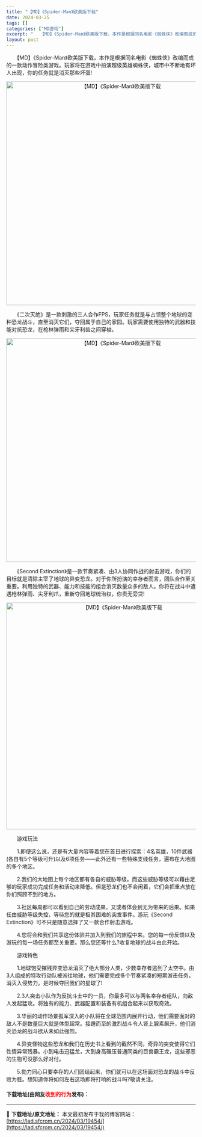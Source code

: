 ```yaml
---
title: "【MD】《Spider-Man》欧美版下载"
date: 2024-03-25
tags: []
categories: ["MD游戏"]
excerpt: "　　【MD】《Spider-Man》欧美版下载，本作是根据同名电影《蜘蛛侠》改编而成的一款动作冒险类游戏。玩家将在游戏中扮演超级英雄蜘蛛侠，城市中不断地有坏人出现，你的任务就是消灭那些坏蛋! 　　《二次灭绝》是一款刺激的三人合作FPS，玩家任务就是与占领整个地球的变种恐龙战斗，直至消灭它们，夺回属于&hellip;"
layout: post
---
```


 <p>　　【MD】《Spider-Man》欧美版下载，本作是根据同名电影《蜘蛛侠》改编而成的一款动作冒险类游戏。玩家将在游戏中扮演超级英雄蜘蛛侠，城市中不断地有坏人出现，你的任务就是消灭那些坏蛋!</p> <p align="center"><img align="" border="0" src="https://lad.sfcrom.cn/wp-content/uploads/2024/03/20240325_660112c308280.png" width="595" alt="【MD】《Spider-Man》欧美版下载" /></p> <p>　　《二次灭绝》是一款刺激的三人合作FPS，玩家任务就是与占领整个地球的变种恐龙战斗，直至消灭它们，夺回属于自己的家园。玩家需要使用独特的武器和技能对抗恐龙，在枪林弹雨和尖牙利齿之间穿梭。</p> <p align="center"><img align="" border="0" src="https://lad.sfcrom.cn/wp-content/uploads/2024/03/20240325_660112c419116.png" width="595" alt="【MD】《Spider-Man》欧美版下载" /></p> <p>　　《Second Extinction》是一款节奏紧凑、由3人协同作战的射击游戏，你们的目标就是清除主宰了地球的异变恐龙。对于你所扮演的幸存者而言，团队合作至关重要。利用独特的武器、能力和技能的组合消灭数量众多的敌人。你将在战斗中遭遇枪林弹雨、尖牙利爪，重新夺回地球统治权，你责无旁贷!</p> <p align="center"><img align="" border="0" src="https://lad.sfcrom.cn/wp-content/uploads/2024/03/20240325_660112c55e91f.png" width="603" alt="【MD】《Spider-Man》欧美版下载" /></p> <p>　　游戏玩法</p> <p>　　1.即便这么说，还是有大量内容等着您在首日进行探索：4名英雄，10件武器(各自有5个等级可升)以及6项任务&mdash;&mdash;此外还有一些特殊支线任务，遍布在大地图的多个地区。</p> <p>　　2.我们的大地图上每个地区都有各自的威胁等级。而这些威胁等级可以藉由足够的玩家成功完成任务和活动来降低。但是恐龙们也不会闲着，它们会把重点放在你们照顾不到的地方。</p> <p>　　3.社区每周都可以看到自己的劳动成果，又或者体会到无为带来的后果。如果任由威胁等级失控，等待您的就是极其困难的突发事件。游玩《Second Extinction》可不只是随意选择了又一款合作射击游戏。</p> <p>　　4.您将会和我们共享这份体验并加入到我们的旅程中来。您的每一份反馈以及游玩的每一场任务都至关重要。那么您还等什么?收复地球的战斗由此开始。</p> <p>　　游戏特色</p> <p>　　1.地球饱受摧残异变恐龙消灭了绝大部分人类，少数幸存者逃到了太空中。由3人组成的特攻行动队被派往地球，他们需要完成多个节奏紧凑的短期游击任务，消灭入侵势力。是时候夺回我们的星球了!</p> <p>　　2.3人突击小队作为反抗斗士中的一员，你最多可以与两名幸存者组队，向敌人发起猛攻。将独有的能力、武器配置和装备有机组合起来以获取奇效。</p> <p>　　3.华丽的动作场景孤军深入的小队将在全球范围内展开行动，他们需要面对的敌人不是数量巨大就是体型超常。接踵而至的激烈战斗令人肾上腺素飙升，他们消灭恐龙的战斗欲从未如此强烈。</p> <p>　　4.异变怪物这些恐龙和我们在历史书上看到的截然不同，奇异的突变使得它们性情异常残暴。小到电击迅猛龙，大到身高碾压普通同类的巨兽霸王龙，这些邪恶的生物可没那么好对付。</p> <p>　　5.勠力同心只要幸存的人们团结起来，你们就可以在这场面对恐龙的战斗中反败为胜。想知道你将如何左右这场即将打响的战斗吗?敬请关注。</p> <p><h4>下载地址(由网友<font color="red">收到的行为</font>发布)：</h4></p> 

---
📖 **下载地址/原文地址：** 本文最初发布于我的博客网站：[https://lad.sfcrom.cn/2024/03/19454/](https://lad.sfcrom.cn/2024/03/19454/)
